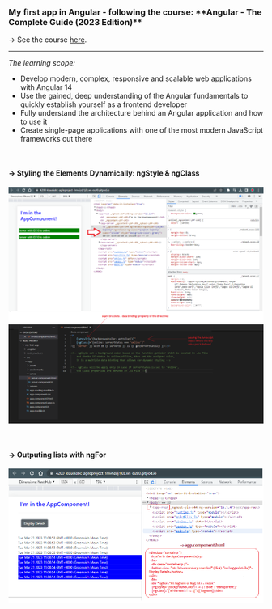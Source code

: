 <h3>My first app in Angular - following the course: **Angular - The Complete Guide (2023 Edition)**</h3>

&rarr; See the course <a href="https://www.udemy.com/course/the-complete-guide-to-angular-2/">here</a>.

<hr>

*The learning scope:*
- Develop modern, complex, responsive and scalable web applications with Angular 14
- Use the gained, deep understanding of the Angular fundamentals to quickly establish yourself as a frontend developer
- Fully understand the architecture behind an Angular application and how to use it
- Create single-page applications with one of the most modern JavaScript frameworks out there
<br>

<h4> &rarr;  Styling the Elements Dynamically: ngStyle & ngClass</h4>
<p align="center">
  <img src="https://github.com/KlaudiaBC/Angular-Project/blob/main/my-first-app/readme%20assets/directives.png?raw=true" alt="ngStyle and ngClass">
</p>
<br>

<h4> &rarr;  Outputing lists with ngFor</h4>
<p align="center">
  <img src="https://github.com/KlaudiaBC/Angular-Project/blob/main/my-first-app/readme%20assets/dynamic_data.png?raw=true" alt="dynamic styling">
</p>
